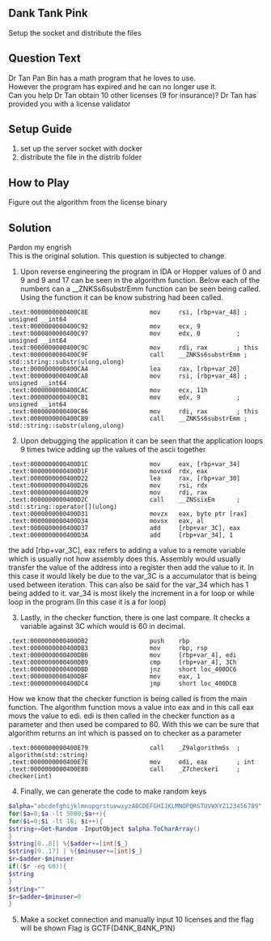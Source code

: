 ## Dank Tank Pink

Setup the socket and distribute the files

## Question Text
Dr Tan Pan Bin has a math program that he loves to use.  
However the program has expired and he can no longer use it.  
Can you help Dr Tan obtain 10 other licenses (9 for insurance)?
Dr Tan has provided you with a license validator

## Setup Guide
1. set up the server socket with docker
2. distribute the file in the distrib folder

## How to Play

Figure out the algorithm from the license binary

## Solution
Pardon my engrish  
This is the original solution. This question is subjected to change.
1. Upon reverse engineering the program in IDA or Hopper values of 0 and 9 and 9 and 17 can be seen in the algorithm function. Below each of the numbers can a __ZNKSs6substrEmm function can be seen being called. Using the function it can be know substring had been called.
```
.text:0000000000400C8E                 mov     rsi, [rbp+var_48] ; unsigned __int64
.text:0000000000400C92                 mov     ecx, 9
.text:0000000000400C97                 mov     edx, 0          ; unsigned __int64
.text:0000000000400C9C                 mov     rdi, rax        ; this
.text:0000000000400C9F                 call    __ZNKSs6substrEmm ; std::string::substr(ulong,ulong)
.text:0000000000400CA4                 lea     rax, [rbp+var_20]
.text:0000000000400CA8                 mov     rsi, [rbp+var_48] ; unsigned __int64
.text:0000000000400CAC                 mov     ecx, 11h
.text:0000000000400CB1                 mov     edx, 9          ; unsigned __int64
.text:0000000000400CB6                 mov     rdi, rax        ; this
.text:0000000000400CB9                 call    __ZNKSs6substrEmm ; std::string::substr(ulong,ulong)
```
2. Upon debugging the application it can be seen that the application loops 9 times twice adding up the values of the ascii together  
```
.text:0000000000400D1C                 mov     eax, [rbp+var_34]
.text:0000000000400D1F                 movsxd  rdx, eax
.text:0000000000400D22                 lea     rax, [rbp+var_30]
.text:0000000000400D26                 mov     rsi, rdx
.text:0000000000400D29                 mov     rdi, rax
.text:0000000000400D2C                 call    __ZNSsixEm      ; std::string::operator[](ulong)
.text:0000000000400D31                 movzx   eax, byte ptr [rax]
.text:0000000000400D34                 movsx   eax, al
.text:0000000000400D37                 add     [rbp+var_3C], eax
.text:0000000000400D3A                 add     [rbp+var_34], 1
```
the  add     [rbp+var_3C], eax refers to adding a value to a remote variable which is usually not how assembly does this. Assembly would usually transfer the value of the address into a register then add the value to it. In this case it would likely be due to the var_3C is a accumulator that is being used between iteration. This can also be said for the var_34 which has 1 being added to it. var_34 is most likely the increment in a for loop or while loop in the program.(In this case it is a for loop)

3.  Lastly, in the checker function, there is one last compare. It checks a variable against 3C which would is 60 in decimal.
```
.text:0000000000400DB2                 push    rbp
.text:0000000000400DB3                 mov     rbp, rsp
.text:0000000000400DB6                 mov     [rbp+var_4], edi
.text:0000000000400DB9                 cmp     [rbp+var_4], 3Ch
.text:0000000000400DBD                 jnz     short loc_400DC6
.text:0000000000400DBF                 mov     eax, 1
.text:0000000000400DC4                 jmp     short loc_400DCB
```
How  we know that the checker function is being called is from the main function. The algorithm function movs a value into eax and in this call eax movs the value to edi. edi is then called in the checker function as a parameter and then used be compared to 60. With this we can be sure that algorithm returns an int which is passed on to checker as a parameter
```
.text:0000000000400E79                 call    _Z9algorithmSs  ; algorithm(std::string)
.text:0000000000400E7E                 mov     edi, eax        ; int
.text:0000000000400E80                 call    _Z7checkeri     ; checker(int)
```

4. Finally, we can generate the code to make random keys  
```powershell  
$alpha="abcdefghijklmnopqrstuvwxyzABCDEFGHIJKLMNOPQRSTUVWXYZ123456789"
for($a=0;$a -lt 5000;$a++){
for($i=0;$i -lt 18; $i++){
$string+=Get-Random -InputObject $alpha.ToCharArray()
}
$string[0..8]| %{$adder+=[int]$_}
$string[9..17] | %{$minuser+=[int]$_}
$r=$adder-$minuser
if(($r -eq 60)){
$string
}
$string=""
$r=$adder=$minuser=0
}
```
5. Make a socket connection and manually input 10 licenses and the flag will be shown
Flag is GCTF{D4NK_B4NK_P1N}
